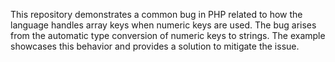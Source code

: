 This repository demonstrates a common bug in PHP related to how the language handles array keys when numeric keys are used. The bug arises from the automatic type conversion of numeric keys to strings.  The example showcases this behavior and provides a solution to mitigate the issue.